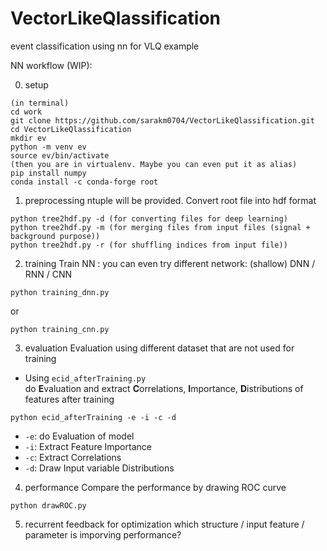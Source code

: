 # VectorLikeQlassification
event classification using nn for VLQ example

NN workflow (WIP):

0. setup
```
(in terminal)
cd work
git clone https://github.com/sarakm0704/VectorLikeQlassification.git
cd VectorLikeQlassification
mkdir ev
python -m venv ev
source ev/bin/activate
(then you are in virtualenv. Maybe you can even put it as alias)
pip install numpy
conda install -c conda-forge root
```

1. preprocessing
ntuple will be provided. Convert root file into hdf format
```
python tree2hdf.py -d (for converting files for deep learning)
python tree2hdf.py -m (for merging files from input files (signal + background purpose))
python tree2hdf.py -r (for shuffling indices from input file))
```

2. training
Train NN : you can even try different network: (shallow) DNN / RNN / CNN
```
python training_dnn.py
```
or
```
python training_cnn.py
```

3. evaluation
Evaluation using different dataset that are not used for training
- Using ```ecid_afterTraining.py```<br>
do **E**valuation and extract **C**orrelations, **I**mportance, **D**istributions of features after training

```
python ecid_afterTraining -e -i -c -d
```
- ```-e```: do Evaluation of model
- ```-i```: Extract Feature Importance
- ```-c```: Extract Correlations
- ```-d```: Draw Input variable Distributions

4. performance
Compare the performance by drawing ROC curve
```
python drawROC.py
```

5. recurrent feedback for optimization
which structure / input feature / parameter is imporving performance?
